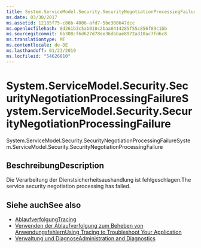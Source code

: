 ```yaml
---
title: System.ServiceModel.Security.SecurityNegotiationProcessingFailure
ms.date: 03/30/2017
ms.assetid: 12185f75-c86b-4006-afd7-5be308647dcc
ms.openlocfilehash: 8d261b3c5ab018c2baa8414285f55c856f89c1bb
ms.sourcegitcommit: 6b308cf6d627d78ee36dbbae8972a310ac7fd6c8
ms.translationtype: MT
ms.contentlocale: de-DE
ms.lasthandoff: 01/23/2019
ms.locfileid: "54626810"
---
```

# <a name="systemservicemodelsecuritysecuritynegotiationprocessingfailure"></a><span data-ttu-id="fe079-102">System.ServiceModel.Security.SecurityNegotiationProcessingFailure</span><span class="sxs-lookup"><span data-stu-id="fe079-102">System.ServiceModel.Security.SecurityNegotiationProcessingFailure</span></span>
<span data-ttu-id="fe079-103">System.ServiceModel.Security.SecurityNegotiationProcessingFailure</span><span class="sxs-lookup"><span data-stu-id="fe079-103">System.ServiceModel.Security.SecurityNegotiationProcessingFailure</span></span>  
  
## <a name="description"></a><span data-ttu-id="fe079-104">Beschreibung</span><span class="sxs-lookup"><span data-stu-id="fe079-104">Description</span></span>  
 <span data-ttu-id="fe079-105">Die Verarbeitung der Dienstsicherheitsaushandlung ist fehlgeschlagen.</span><span class="sxs-lookup"><span data-stu-id="fe079-105">The service security negotiation processing has failed.</span></span>  
  
## <a name="see-also"></a><span data-ttu-id="fe079-106">Siehe auch</span><span class="sxs-lookup"><span data-stu-id="fe079-106">See also</span></span>
- [<span data-ttu-id="fe079-107">Ablaufverfolgung</span><span class="sxs-lookup"><span data-stu-id="fe079-107">Tracing</span></span>](../../../../../docs/framework/wcf/diagnostics/tracing/index.md)
- [<span data-ttu-id="fe079-108">Verwenden der Ablaufverfolgung zum Beheben von Anwendungsfehlern</span><span class="sxs-lookup"><span data-stu-id="fe079-108">Using Tracing to Troubleshoot Your Application</span></span>](../../../../../docs/framework/wcf/diagnostics/tracing/using-tracing-to-troubleshoot-your-application.md)
- [<span data-ttu-id="fe079-109">Verwaltung und Diagnose</span><span class="sxs-lookup"><span data-stu-id="fe079-109">Administration and Diagnostics</span></span>](../../../../../docs/framework/wcf/diagnostics/index.md)
